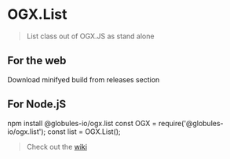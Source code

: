 # OGX.List

> List class out of OGX.JS as stand alone

## For the web
Download minifyed build from releases section

## For Node.jS
npm install @globules-io/ogx.list
const OGX = require('@globules-io/ogx.list');
const list = OGX.List();

> Check out the [wiki](https://github.com/globules-io/OGX.JS/wiki/List)
